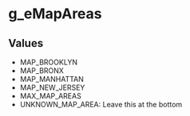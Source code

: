 # g_eMapAreas

## Values
* MAP_BROOKLYN
* MAP_BRONX
* MAP_MANHATTAN
* MAP_NEW_JERSEY
* MAX_MAP_AREAS
* UNKNOWN_MAP_AREA: Leave this at the bottom